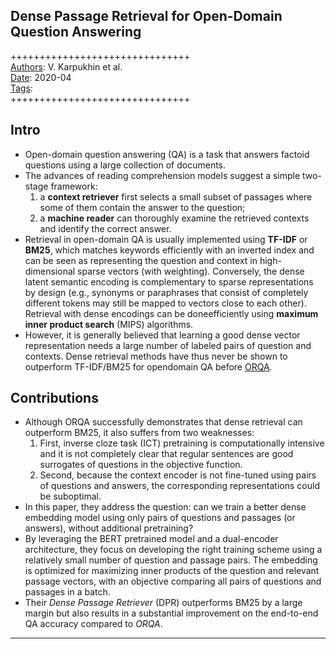 ## Dense Passage Retrieval for Open-Domain Question Answering

+++++++++++++++++++++++++++++++  
<ins>Authors</ins>: V. Karpukhin et al.  
<ins>Date</ins>: 2020-04  
<ins>Tags</ins>:   
+++++++++++++++++++++++++++++++  


## Intro

- Open-domain question answering (QA) is a task that answers factoid questions using a large collection of documents.
- The advances of reading comprehension models suggest a simple two-stage framework:
  1. a **context retriever** first selects a small subset of passages where some of them contain the answer to the question;
  2. a **machine reader** can thoroughly examine the retrieved contexts and identify the correct answer.
- Retrieval in open-domain QA is usually implemented using **TF-IDF** or **BM25**, which matches keywords efficiently with an inverted index and can be seen as representing the question and context in high-dimensional sparse vectors (with weighting). Conversely, the dense latent semantic encoding is complementary to sparse representations by design (e.g., synonyms or paraphrases that consist of completely different tokens may still be mapped to vectors close to each other). Retrieval with dense encodings can be doneefficiently using **maximum inner product search** (MIPS) algorithms.
- However, it is generally believed that learning a good dense vector representation needs a large number of labeled pairs of question and contexts. Dense retrieval methods have thus never be shown to outperform TF-IDF/BM25 for opendomain QA before [ORQA](./lee2019latent.md).


## Contributions

- Although ORQA successfully demonstrates that dense retrieval can outperform BM25, it also suffers from two weaknesses:
  1. First, inverse cloze task (ICT) pretraining is computationally intensive and it is not completely clear that regular sentences are good surrogates of questions in the objective function.
  2. Second, because the context encoder is not fine-tuned using pairs of questions and answers, the corresponding representations could be suboptimal.
- In this paper, they address the question: can we train a better dense embedding model using only pairs of questions and passages (or answers), without additional pretraining?
- By leveraging the BERT pretrained model and a dual-encoder architecture, they focus on developing the right training scheme using a relatively small number of question and passage pairs. The embedding is optimized for maximizing inner products of the question and relevant passage vectors, with an objective comparing all pairs of questions and passages in a batch.
- Their *Dense Passage Retriever* (DPR) outperforms BM25 by a large margin but also results in a substantial improvement on the end-to-end QA accuracy compared to *ORQA*.

***

